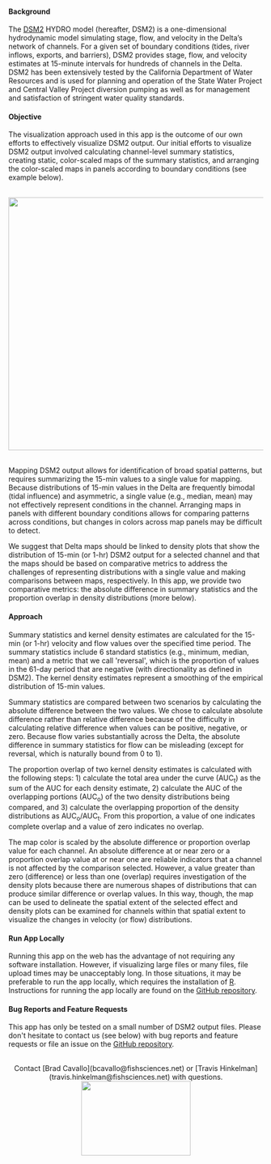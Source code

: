 #### Background

The <a href="http://baydeltaoffice.water.ca.gov/modeling/deltamodeling/models/dsm2/dsm2.cfm" target="_blank">DSM2</a> HYDRO model (hereafter, DSM2) is a one-dimensional hydrodynamic model simulating stage, flow, and velocity in the Delta’s network of channels. For a given set of boundary conditions (tides, river inflows, exports, and barriers), DSM2 provides stage, flow, and velocity estimates at 15-minute intervals for hundreds of channels in the Delta. DSM2 has been extensively tested by the California Department of Water Resources and is used for planning and operation of the State Water Project and Central Valley Project diversion pumping as well as for management and satisfaction of stringent water quality standards.  

#### Objective

The visualization approach used in this app is the outcome of our own efforts to effectively visualize DSM2 output. Our initial efforts to visualize DSM2 output involved calculating channel-level summary statistics, creating static, color-scaled maps of the summary statistics, and arranging the color-scaled maps in panels according to boundary conditions (see example below). 

<br>
<img src="PanelMapExample.jpg" height="500" width="824"/>
<br><br>

Mapping DSM2 output allows for identification of broad spatial patterns, but requires summarizing the 15-min values to a single value for mapping. Because distributions of 15-min values in the Delta are frequently bimodal (tidal influence) and asymmetric, a single value (e.g., median, mean) may not effectively represent conditions in the channel. Arranging maps in panels with different boundary conditions allows for comparing patterns across conditions, but changes in colors across map panels may be difficult to detect.

We suggest that Delta maps should be linked to density plots that show the distribution of 15-min (or 1-hr) DSM2 output for a selected channel and that the maps should be based on comparative metrics to address the challenges of representing distributions with a single value and making comparisons between maps, respectively. In this app, we provide two comparative metrics: the absolute difference in summary statistics and the proportion overlap in density distributions (more below). 

#### Approach 

Summary statistics and kernel density estimates are calculated for the 15-min (or 1-hr) velocity and flow values over the specified time period. The summary statistics include 6 standard statistics (e.g., minimum, median, mean) and a metric that we call 'reversal', which is the proportion of values in the 61-day period that are negative (with directionality as defined in DSM2). The kernel density estimates represent a smoothing of the empirical distribution of 15-min values.

Summary statistics are compared between two scenarios by calculating the absolute difference between the two values. We chose to calculate absolute difference rather than relative difference because of the difficulty in calculating relative difference when values can be positive, negative, or zero. Because flow varies substantially across the Delta, the absolute difference in summary statistics for flow can be misleading (except for reversal, which is naturally bound from 0 to 1). 

The proportion overlap of two kernel density estimates is calculated with the following steps: 1) calculate the total area under the curve (AUC<sub>t</sub>) as the sum of the AUC for each density estimate, 2) calculate the AUC of the overlapping portions (AUC<sub>o</sub>) of the two density distributions being compared, and 3) calculate the overlapping proportion of the density distributions as AUC<sub>o</sub>/AUC<sub>t</sub>. From this proportion, a value of one indicates complete overlap and a value of zero indicates no overlap.

The map color is scaled by the absolute difference or proportion overlap value for each channel. An absolute difference at or near zero or a proportion overlap value at or near one are reliable indicators that a channel is not affected by the comparison selected. However, a value greater than zero (difference) or less than one (overlap) requires investigation of the density plots because there are numerous shapes of distributions that can produce similar difference or overlap values. In this way, though, the map can be used to delineate the spatial extent of the selected effect and density plots can be examined for channels within that spatial extent to visualize the changes in velocity (or flow) distributions.

#### Run App Locally

Running this app on the web has the advantage of not requiring any software installation. However, if visualizing large files or many files, file upload times may be unacceptably long. In those situations, it may be preferable to run the app locally, which requires the installation of <a href="https://www.r-project.org/" target="_blank">R</a>. Instructions for running the app locally are found on the <a href="https://github.com/fishsciences/dsm2-hydro-visualization" target="_blank">GitHub repository</a>.

#### Bug Reports and Feature Requests

This app has only be tested on a small number of DSM2 output files. Please don't hesitate to contact us (see below) with bug reports and feature requests or file an issue on the <a href="https://github.com/fishsciences/dsm2-hydro-visualization/issues" target="_blank">GitHub repository</a>.

<br>
<center>Contact [Brad Cavallo](bcavallo@fishsciences.net) or [Travis Hinkelman](travis.hinkelman@fishsciences.net) with questions.</center>

<center><a href = "http://www.fishsciences.net" target="_blank"><img src="cfs-logo_web-centered.jpg" width = "216" height = "147"/></a></center>

